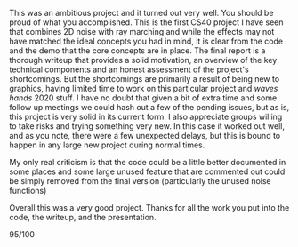 This was an ambitious project and it turned out very well. You should be proud of what you accomplished. This is the first CS40 project I have seen that combines 2D noise with ray marching and while the effects may not have matched the ideal concepts you had in mind, it is clear from the code and the demo that the core concepts are in place. The final report is a thorough writeup that provides a solid motivation, an overview of the key technical components and an honest assessment of the project's shortcomings. But the shortcomings are primarily a result of being new to graphics, having limited time to work on this particular project and *waves hands* 2020 stuff. I have no doubt that given a bit of extra time and some follow up meetings we could hash out a few of the pending issues, but as is, this project is very solid in its current form. I also appreciate groups willing to take risks and trying something very new. In this case it worked out well, and as you note, there were a few unexpected delays, but this is bound to happen in any large new project during normal times.

My only real criticism is that the code could be a little better documented in some places and some large unused feature that are commented out could  be simply removed from the final version (particularly the unused noise functions)

Overall this was a very good project. Thanks for all the work you put into the code, the writeup, and the presentation.

95/100
